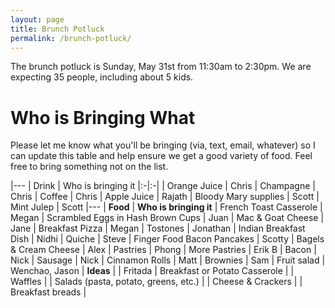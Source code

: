 ```yaml
---
layout: page
title: Brunch Potluck
permalink: /brunch-potluck/
---
```


The brunch potluck is Sunday, May 31st from 11:30am to 2:30pm. We are expecting 35 people, including about 5 kids.

# Who is Bringing What

Please let me know what you'll be bringing (via, text, email, whatever) so I can update this table and help ensure we get a good variety of food. Feel free to bring something not on the list.

|---
| Drink | Who is bringing it
|:-|:-|
| Orange Juice | Chris
| Champagne | Chris
| Coffee | Chris
| Apple Juice | Rajath
| Bloody Mary supplies | Scott
| Mint Julep | Scott
|---
| **Food** | **Who is bringing it**
| French Toast Casserole | Megan
| Scrambled Eggs in Hash Brown Cups | Juan
| Mac & Goat Cheese | Jane
| Breakfast Pizza | Megan
| Tostones | Jonathan
| Indian Breakfast Dish | Nidhi
| Quiche | Steve
| Finger Food Bacon Pancakes | Scotty
| Bagels & Cream Cheese | Alex
| Pastries | Phong
| More Pastries | Erik B
| Bacon | Nick
| Sausage | Nick
| Cinnamon Rolls | Matt
| Brownies | Sam
| Fruit salad | Wenchao, Jason
| **Ideas** | 
| Fritada 
| Breakfast or Potato Casserole |
| Waffles |
| Salads (pasta, potato, greens, etc.) |
| Cheese & Crackers |
| Breakfast breads |



